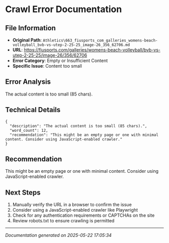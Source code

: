 # Crawl Error Documentation

## File Information
- **Original Path**: `Athletics\663_fiusports_com_galleries_womens-beach-volleyball_bvb-vs-utep-2-25-25_image-26_356_62706.md`
- **URL**: https://fiusports.com/galleries/womens-beach-volleyball/bvb-vs-utep-2-25-25/image-26/356/62706
- **Error Category**: Empty or Insufficient Content
- **Specific Issue**: Content too small

## Error Analysis
The actual content is too small (85 chars).

## Technical Details
```
{
  "description": "The actual content is too small (85 chars).",
  "word_count": 12,
  "recommendation": "This might be an empty page or one with minimal content. Consider using JavaScript-enabled crawler."
}
```

## Recommendation
This might be an empty page or one with minimal content. Consider using JavaScript-enabled crawler.

## Next Steps
1. Manually verify the URL in a browser to confirm the issue
2. Consider using a JavaScript-enabled crawler like Playwright
3. Check for any authentication requirements or CAPTCHAs on the site
4. Review robots.txt to ensure crawling is permitted

---
*Documentation generated on 2025-05-22 17:05:34*
